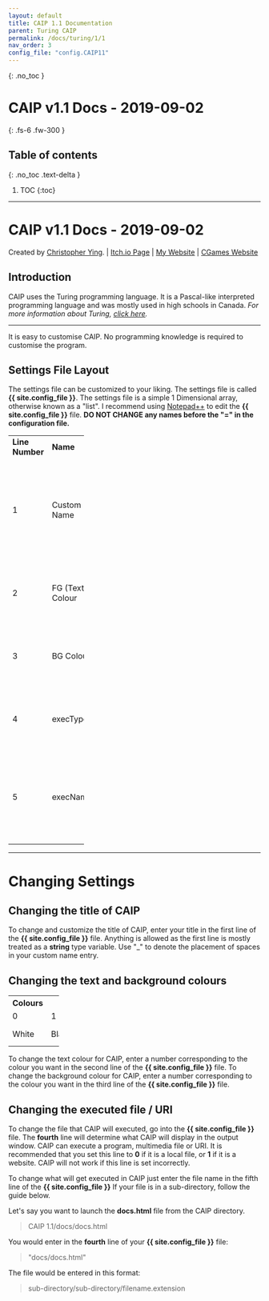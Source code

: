 ```yaml
---
layout: default
title: CAIP 1.1 Documentation
parent: Turing CAIP
permalink: /docs/turing/1/1
nav_order: 3
config_file: "config.CAIP11"
---
```

{: .no_toc }
# CAIP v1.1 Docs - 2019-09-02
{: .fs-6 .fw-300 }
## Table of contents
{: .no_toc .text-delta }
1. TOC
{:toc}
---

# CAIP v1.1 Docs - 2019-09-02
Created by [Christopher Ying](https://github.com/ChrispyMC). | [Itch.io Page](https://cih.itch.io/caip) | [My Website](https://sites.google.com/view/chrispy) | [CGames Website](https://sites.google.com/view/countergames)

## Introduction
CAIP uses the Turing programming language. It is a Pascal-like interpreted programming language and was mostly used in high schools in Canada.
*For more information about Turing, [click here](https://en.wikipedia.org/wiki/Turing_(programming_language)).*

---

It is easy to customise CAIP. No programming knowledge is required to customise the program.

## Settings File Layout
The settings file can be customized to your liking. The settings file is called **{{ site.config_file }}**.
The settings file is a simple 1 Dimensional array, otherwise known as a "list".
I recommend using [Notepad++](https://notepad-plus-plus.org/) to edit the **{{ site.config_file }}** file.
**DO NOT CHANGE any names before the "=" in the configuration file.**

<table style="width:30%">
	<tr>
		<td><b>Line Number</b></td>
		<td><b>Name</b></td>
		<td><b>Possible Entries</b></td>
	</tr>
	<tr>
		<td>1</td>
		<td>Custom Name</td>
		<td>Anything in a <b>string</b> variable type. Use "_" to denote spaces in your custom name.</td>
	</tr>
	<tr>
		<td>2</td>
		<td>FG (Text) Colour</td>
		<td>Any number ID in the colour chart below.</td>
	</tr>
	<tr>
		<td>3</td>
		<td>BG Colour</td>
		<td>Any number ID in the colour chart below.</td>
	</tr>
	<tr>
		<td>4</td>
		<td>execType</td>
		<td>0 or 1, where 0 is a local file and 1 is a website.</td>
	</tr>
	<tr>
		<td>5</td>
		<td>execName</td>
		<td>Local File (With file extension in the entry) or URI (http(s)://, steam://, etc.)</td>
	</tr>
</table>

---

# Changing Settings

## Changing the title of CAIP
To change and customize the title of CAIP, enter your title in the first line of the **{{ site.config_file }}** file.
Anything is allowed as the first line is mostly treated as a **string** type variable.
Use "_" to denote the placement of spaces in your custom name entry.

## Changing the text and background colours
<table style="width:20%">
	<tr>
		<th>Colours</th>
	</tr>
	<tr>
		<td>0</td>
		<td>1</td>
		<td>2</td>
		<td>3</td>
	</tr>
	<tr>
		<td>White</td>
		<td>Black</td>
		<td>Light Grey</td>
		<td>Dark Grey</td>
	</tr>
</table>

To change the text colour for CAIP, enter a number corresponding to the colour you want in the second line of the **{{ site.config_file }}** file.
To change the background colour for CAIP, enter a number corresponding to the colour you want in the third line of the **{{ site.config_file }}** file.

## Changing the executed file / URI
To change the file that CAIP will executed, go into the **{{ site.config_file }}** file.
The **fourth** line will determine what CAIP will display in the output window. CAIP can execute a program, multimedia file or URI.
It is recommended that you set this line to **0** if it is a local file, or **1** if it is a website.
CAIP will not work if this line is set incorrectly.

To change what will get executed in CAIP just enter the file name in the fifth line of the **{{ site.config_file }}**
If your file is in a sub-directory, follow the guide below.

Let's say you want to launch the **docs.html** file from the CAIP directory.
> CAIP 1.1/docs/docs.html

You would enter in the **fourth** line of your **{{ site.config_file }}** file:
> "docs/docs.html"

The file would be entered in this format: 
> sub-directory/sub-directory/filename.extension